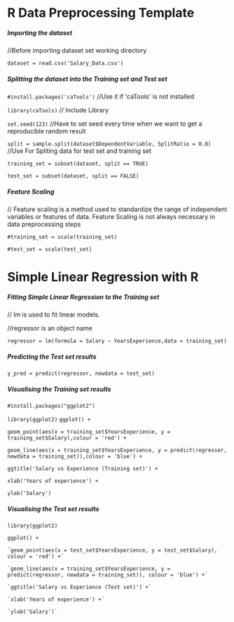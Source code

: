 # R Data Preprocessing Template
  
  ##### Importing the dataset
  
  //Before importing dataset set working directory
  
  `dataset = read.csv('Salary_Data.csv')`

  ##### Splitting the dataset into the Training set and Test set
  `#install.packages('caTools')` //Use it if 'caTools' is not installed
  
  `library(caTools)`  // Include Library
  
  `set.seed(123)`  //Have to set seed every time when we want to get a reproducible random result
  
  `split = sample.split(dataset$DependentVariable, SplitRatio = 0.8)`  //Use For Spliting data for test set and training set
  
  `training_set = subset(dataset, split == TRUE)`
  
  `test_set = subset(dataset, split == FALSE)`

  ##### Feature Scaling
  // Feature scaling is a method used to standardize the range of independent variables or features of data. Feature Scaling is not always necessary in data preprocessing steps
  
  `#training_set = scale(training_set)`
  
  `#test_set = scale(test_set)`


# Simple Linear Regression with R

##### Fitting Simple Linear Regression to the Training set

// lm is used to fit linear models. 

//regressor is an object name

`regressor = lm(formula = Salary ~ YearsExperience,data = training_set)`  

##### Predicting the Test set results
`y_pred = predict(regressor, newdata = test_set)`

##### Visualising the Training set results
  `#install.packages("ggplot2")`
  
  `library(ggplot2)`
  `ggplot() +`
  
  `geom_point(aes(x = training_set$YearsExperience, y = training_set$Salary),colour = 'red') +`
  
  `geom_line(aes(x = training_set$YearsExperience, y = predict(regressor, newdata = training_set)),colour = 'blue') +`
  
  `ggtitle('Salary vs Experience (Training set)') +`
  
  `xlab('Years of experience') +`
  
  `ylab('Salary')`

##### Visualising the Test set results

  `library(ggplot2)`
  
  `ggplot() +`
  
    `geom_point(aes(x = test_set$YearsExperience, y = test_set$Salary), colour = 'red') +`
    
    `geom_line(aes(x = training_set$YearsExperience, y = predict(regressor, newdata = training_set)), colour = 'blue') +`
    
    `ggtitle('Salary vs Experience (Test set)') +`
    
    `xlab('Years of experience') +`
    
    `ylab('Salary')`
